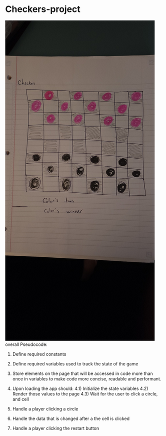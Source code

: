 # Checkers-project
![Checkers wireframe ](checkers.jpg)
overall Pseudocode:
1) Define required constants

2) Define required variables used to track the state of the game

3) Store elements on the page that will be accessed in code more than once in variables to make code more concise, readable and performant.

4) Upon loading the app should:
  4.1) Initialize the state variables
  4.2) Render those values to the page
  4.3) Wait for the user to click a circle, and cell

5) Handle a player clicking a circle

6) Handle the data that is changed after a the cell is clicked

7) Handle a player clicking the restart button
